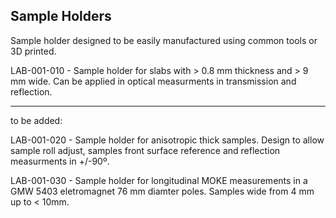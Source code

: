Sample Holders
--------------

Sample holder designed to be easily manufactured using common tools or 3D printed.

LAB-001-010 - Sample holder for slabs with > 0.8 mm thickness and > 9 mm wide. Can be applied in optical measurments in transmission and reflection.

-----------

to be added:

LAB-001-020 - Sample holder for anisotropic thick samples. Design to allow sample roll adjust, samples front surface reference and reflection measurments in +/-90º.

LAB-001-030 - Sample holder for longitudinal MOKE measurements in a GMW 5403 eletromagnet 76 mm diamter poles. Samples wide from 4 mm up to < 10mm.
